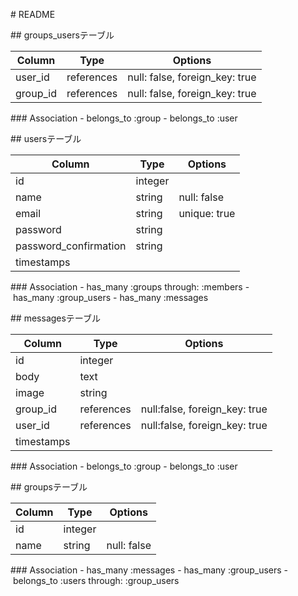 # README

## groups_usersテーブル

|Column|Type|Options|
|------|----|-------|
|user_id|references|null: false, foreign_key: true|
|group_id|references|null: false, foreign_key: true|

### Association
- belongs_to :group
- belongs_to :user

## usersテーブル

|Column|Type|Options|
|------|----|-------|
|id|integer|
|name|string|null: false|
|email|string|unique: true|
|password|string|
|password_confirmation|string|
|timestamps|

### Association
- has_many :groups through: :members
- has_many :group_users
- has_many :messages

## messagesテーブル

|Column|Type|Options|
|------|----|-------|
|id|integer|
|body|text|
|image|string|
|group_id|references|null:false, foreign_key: true|
|user_id|references|null:false, foreign_key: true|
|timestamps|

### Association
- belongs_to :group
- belongs_to :user

## groupsテーブル

|Column|Type|Options|
|------|----|-------|
|id|integer|
|name|string|null: false|

### Association
- has_many :messages
- has_many :group_users
- belongs_to :users through: :group_users

